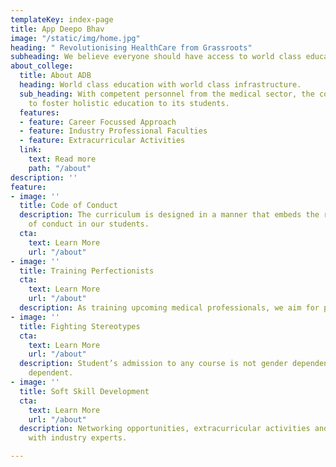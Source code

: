 ```yaml
---
templateKey: index-page
title: App Deepo Bhav
image: "/static/img/home.jpg"
heading: " Revolutionising HealthCare from Grassroots"
subheading: We believe everyone should have access to world class education.
about_college:
  title: About ADB
  heading: World class education with world class infrastructure.
  sub_heading: With competent personnel from the medical sector, the college is aimed
    to foster holistic education to its students.
  features:
  - feature: Career Focussed Approach
  - feature: Industry Professional Faculties
  - feature: Extracurricular Activities
  link:
    text: Read more
    path: "/about"
description: ''
feature:
- image: ''
  title: Code of Conduct
  description: The curriculum is designed in a manner that embeds the required code
    of conduct in our students.
  cta:
    text: Learn More
    url: "/about"
- image: ''
  title: Training Perfectionists
  cta:
    text: Learn More
    url: "/about"
  description: As training upcoming medical professionals, we aim for perfectionism.
- image: ''
  title: Fighting Stereotypes
  cta:
    text: Learn More
    url: "/about"
  description: Student’s admission to any course is not gender dependent but interest
    dependent.
- image: ''
  title: Soft Skill Development
  cta:
    text: Learn More
    url: "/about"
  description: Networking opportunities, extracurricular activities and interaction
    with industry experts.

---
```

